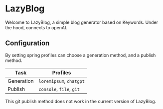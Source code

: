 # LazyBlog
Welcome to LazyBlog, a simple blog generator based on Keywords. Under the hood, connects to openAI.

## Configuration
By setting spring profiles can choose a generation method, and a publish method.

| Task | Profiles                 |
| --- |--------------------------|
| Generation | `loremipsum`, `chatgpt`  |
| Publish | `console`, `file`, `git` |

This git publish method does not work in the current version of LazyBlog.